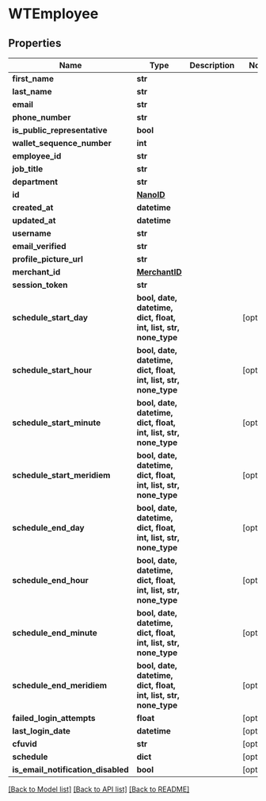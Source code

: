 # WTEmployee


## Properties
Name | Type | Description | Notes
------------ | ------------- | ------------- | -------------
**first_name** | **str** |  | 
**last_name** | **str** |  | 
**email** | **str** |  | 
**phone_number** | **str** |  | 
**is_public_representative** | **bool** |  | 
**wallet_sequence_number** | **int** |  | 
**employee_id** | **str** |  | 
**job_title** | **str** |  | 
**department** | **str** |  | 
**id** | [**NanoID**](NanoID.md) |  | 
**created_at** | **datetime** |  | 
**updated_at** | **datetime** |  | 
**username** | **str** |  | 
**email_verified** | **str** |  | 
**profile_picture_url** | **str** |  | 
**merchant_id** | [**MerchantID**](MerchantID.md) |  | 
**session_token** | **str** |  | 
**schedule_start_day** | **bool, date, datetime, dict, float, int, list, str, none_type** |  | [optional] 
**schedule_start_hour** | **bool, date, datetime, dict, float, int, list, str, none_type** |  | [optional] 
**schedule_start_minute** | **bool, date, datetime, dict, float, int, list, str, none_type** |  | [optional] 
**schedule_start_meridiem** | **bool, date, datetime, dict, float, int, list, str, none_type** |  | [optional] 
**schedule_end_day** | **bool, date, datetime, dict, float, int, list, str, none_type** |  | [optional] 
**schedule_end_hour** | **bool, date, datetime, dict, float, int, list, str, none_type** |  | [optional] 
**schedule_end_minute** | **bool, date, datetime, dict, float, int, list, str, none_type** |  | [optional] 
**schedule_end_meridiem** | **bool, date, datetime, dict, float, int, list, str, none_type** |  | [optional] 
**failed_login_attempts** | **float** |  | [optional] 
**last_login_date** | **datetime** |  | [optional] 
**cfuvid** | **str** |  | [optional] 
**schedule** | **dict** |  | [optional] 
**is_email_notification_disabled** | **bool** |  | [optional] 

[[Back to Model list]](../README.md#documentation-for-models) [[Back to API list]](../README.md#documentation-for-api-endpoints) [[Back to README]](../README.md)


